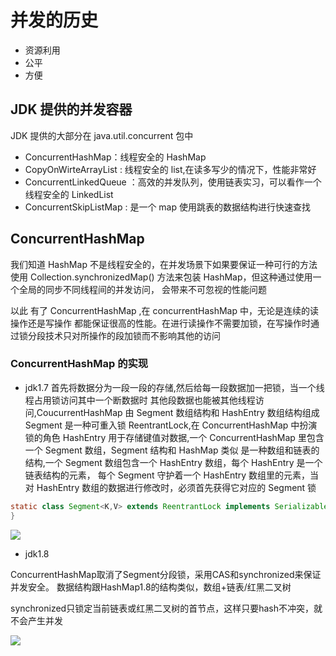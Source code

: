 # 并发的历史

- 资源利用
- 公平
- 方便

## JDK 提供的并发容器

JDK 提供的大部分在 java.util.concurrent 包中

- ConcurrentHashMap：线程安全的 HashMap
- CopyOnWirteArrayList : 线程安全的 list,在读多写少的情况下，性能非常好
- ConcurrentLinkedQueue ：高效的并发队列，使用链表实习，可以看作一个线程安全的 LinkedList
- ConcurrentSkipListMap : 是一个 map 使用跳表的数据结构进行快速查找

## ConcurrentHashMap

我们知道 HashMap 不是线程安全的，在并发场景下如果要保证一种可行的方法使用
Collection.synchronizedMap() 方法来包装 HashMap，但这种通过使用一个全局的同步不同线程间的并发访问，
会带来不可忽视的性能问题

以此 有了 ConcurrentHashMap ,在 concurrentHashMap 中，无论是连续的读操作还是写操作
都能保证很高的性能。在进行读操作不需要加锁，在写操作时通过锁分段技术只对所操作的段加锁而不影响其他的访问

### ConcurrentHashMap 的实现

- jdk1.7
  首先将数据分为一段一段的存储,然后给每一段数据加一把锁，当一个线程占用锁访问其中一个断数据时
  其他段数据也能被其他线程访问,CoucurrentHashMap 由 Segment 数组结构和 HashEntry 数组结构组成
  Segment 是一种可重入锁 ReentrantLock,在 ConcurrentHashMap 中扮演锁的角色
  HashEntry 用于存储键值对数据,一个 ConcurrentHashMap 里包含一个 Segment 数组，Segment 结构和 HashMap 类似
  是一种数组和链表的结构,一个 Segment 数组包含一个 HashEntry 数组，每个 HashEntry 是一个链表结构的元素，
  每个 Segment 守护着一个 HashEntry 数组里的元素，当对 HashEntry 数组的数据进行修改时，必须首先获得它对应的 Segment 锁

```java
static class Segment<K,V> extends ReentrantLock implements Serializable {
}
```

![](https://riverluooo.oss-cn-beijing.aliyuncs.com/img/20181219221241.png)

- jdk1.8

ConcurrentHashMap取消了Segment分段锁，采用CAS和synchronized来保证并发安全。
数据结构跟HashMap1.8的结构类似，数组+链表/红黑二叉树

synchronized只锁定当前链表或红黑二叉树的首节点，这样只要hash不冲突，就不会产生并发

![](https://riverluooo.oss-cn-beijing.aliyuncs.com/img/20181219221700.png)
